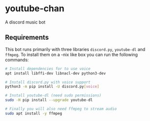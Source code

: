 # youtube-chan
A discord music bot

## Requirements
This bot runs primarily with three libraries `discord.py`, `youtube-dl` and `ffmpeg`. To install them on a -nix like box you can run the following commands:

```bash
# Install dependencies for to use voice
apt install libffi-dev libnacl-dev python3-dev

# Install discord.py with voice support
python3 -m pip install -U discord.py[voice]

# Install youtube-dl (need sudo permissions)
sudo -H pip install --upgrade youtube-dl

# Finally you will also need ffmpeg to stream audio
sudo apt install -y ffmpeg
```